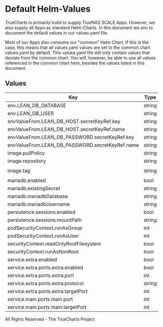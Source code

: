 # Default Helm-Values

TrueCharts is primarily build to supply TrueNAS SCALE Apps.
However, we also supply all Apps as standard Helm-Charts. In this document we aim to document the default values in our values.yaml file.

Most of our Apps also consume our "common" Helm Chart.
If this is the case, this means that all values.yaml values are set to the common chart values.yaml by default. This values.yaml file will only contain values that deviate from the common chart.
You will, however, be able to use all values referenced in the common chart here, besides the values listed in this document.

## Values

| Key | Type | Default | Description |
|-----|------|---------|-------------|
| env.LEAN_DB_DATABASE | string | `"leantime"` |  |
| env.LEAN_DB_USER | string | `"leantime"` |  |
| envValueFrom.LEAN_DB_HOST.secretKeyRef.key | string | `"plainhost"` |  |
| envValueFrom.LEAN_DB_HOST.secretKeyRef.name | string | `"mariadbcreds"` |  |
| envValueFrom.LEAN_DB_PASSWORD.secretKeyRef.key | string | `"mariadb-password"` |  |
| envValueFrom.LEAN_DB_PASSWORD.secretKeyRef.name | string | `"mariadbcreds"` |  |
| image.pullPolicy | string | `"IfNotPresent"` |  |
| image.repository | string | `"tccr.io/truecharts/leantime"` |  |
| image.tag | string | `"v2.1.7-ls6@sha256:09f51955b47e8bf7cf8c95b7fa4e023ce2fae4aa15ef42db1568b4c23830b5a6"` |  |
| mariadb.enabled | bool | `true` |  |
| mariadb.existingSecret | string | `"mariadbcreds"` |  |
| mariadb.mariadbDatabase | string | `"leantime"` |  |
| mariadb.mariadbUsername | string | `"leantime"` |  |
| persistence.sessions.enabled | bool | `true` |  |
| persistence.sessions.mountPath | string | `"/sessions"` |  |
| podSecurityContext.runAsGroup | int | `0` |  |
| podSecurityContext.runAsUser | int | `0` |  |
| securityContext.readOnlyRootFilesystem | bool | `false` |  |
| securityContext.runAsNonRoot | bool | `false` |  |
| service.extra.enabled | bool | `true` |  |
| service.extra.ports.extra.enabled | bool | `true` |  |
| service.extra.ports.extra.port | int | `10118` |  |
| service.extra.ports.extra.protocol | string | `"UDP"` |  |
| service.extra.ports.extra.targetPort | int | `9000` |  |
| service.main.ports.main.port | int | `10117` |  |
| service.main.ports.main.targetPort | int | `80` |  |

All Rights Reserved - The TrueCharts Project
